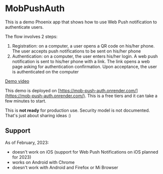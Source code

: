 # MobPushAuth

This is a demo Phoenix app that shows how to use Web Push notification
to authenticate users.

The flow involves 2 steps:
1. Registration: on a computer, a user opens a QR code on his/her phone. The
user accepts push notifications to be sent on his/her phone
2. Authentication: on a computer, the user enters his/her login. A web push
notification is sent to his/her phone with a link. The link opens a web
page asking for authentication confirmation. Upon acceptance, the user is
authenticated on the computer

[Demo video](https://vimeo.com/798029707)

This demo is deployed on
[https://mob-push-auth.onrender.com/](https://mob-push-auth.onrender.com/).
This is a free tiers and it can take a few minutes to start.

This is **not ready** for production use. Security model is not documented.
That's just about sharing ideas :)

## Support

As of February, 2023:
- doesn't work on iOS (support for Web Push Notifications on iOS planned for 2023)
- works on Android with Chrome
- doesn't work with Android and Firefox or Mi Browser
